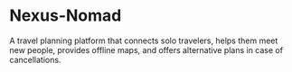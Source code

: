 # Nexus-Nomad
A travel planning platform that connects solo travelers, helps them meet new people, provides offline maps, and offers alternative plans in case of cancellations.

